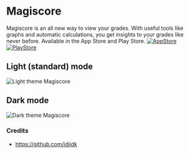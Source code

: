 # Magiscore
Magiscore is an all new way to view your grades. With useful tools like graphs and automatic calculations, you get insights to your grades like never before. 
Available in the App Store and Play Store.
[![AppStore][appstore-image]][appstore-url]
[![PlayStore][playstore-image]][playstore-url]

## Light (standard) mode

![Light theme Magiscore](https://media.discordapp.net/attachments/588451250123833382/611649121362903051/magscore.PNG)

## Dark mode
![Dark theme Magiscore](https://media.discordapp.net/attachments/588451250123833382/611648997203116071/magiscore.PNG)

### Credits
- https://github.com/idiidk

[appstore-url]: https://apps.apple.com/nl/app/magiscore-magister-stats/id1529746917
[playstore-url]: https://play.google.com/store/apps/details?id=app.netlob.magiscore
[appstore-image]: https://spotistats.app/assets/appstore.png
[playstore-image]: https://spotistats.app/assets/playstore.png
